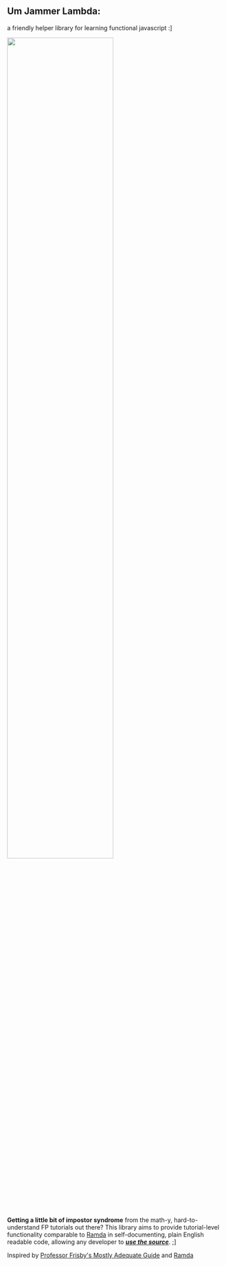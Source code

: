 ## Um Jammer Lambda:
a friendly helper library for learning functional javascript :]

<img src="http://68.media.tumblr.com/09a44dd995c7e821d4280aa413596281/tumblr_o1mvw38Bra1qzjum8o1_1280.png" width="70%">

**Getting a little bit of impostor syndrome** from the math-y, hard-to-understand FP tutorials out there? This library aims to provide tutorial-level functionality comparable to [Ramda](http://ramdajs.com) in self-documenting, plain English readable code, allowing any developer to ***[use the source](http://impress.github.io/impress.js/#/source)***. ;]

Inspired by [Professor Frisby's Mostly Adequate Guide](https://drboolean.gitbooks.io/mostly-adequate-guide/content/) and [Ramda](http://ramdajs.com)

